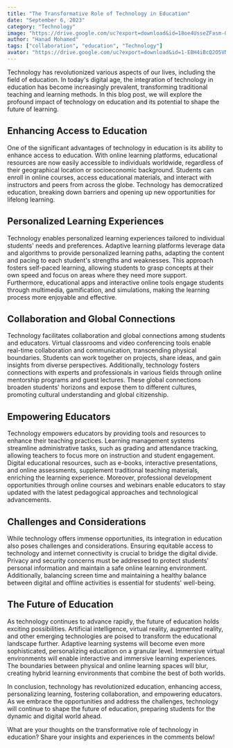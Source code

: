 ```yaml
---
title: "The Transformative Role of Technology in Education"
date: "September 6, 2023"
category: "Technology"
image: "https://drive.google.com/uc?export=download&id=18oe4UsseZFasm-0lfWdbgM90vWB4plfH"
author: "Hanad Mohamed"
tags: ["collaboration", "education", "Technology"]
avator: "https://drive.google.com/uc?export=download&id=1-EBH4iBcQ2O5VNKqdRCUR0crn15NiamD"
---
```


Technology has revolutionized various aspects of our lives, including the field of education. In today's digital age, the integration of technology in education has become increasingly prevalent, transforming traditional teaching and learning methods. In this blog post, we will explore the profound impact of technology on education and its potential to shape the future of learning.

## Enhancing Access to Education

One of the significant advantages of technology in education is its ability to enhance access to education. With online learning platforms, educational resources are now easily accessible to individuals worldwide, regardless of their geographical location or socioeconomic background. Students can enroll in online courses, access educational materials, and interact with instructors and peers from across the globe. Technology has democratized education, breaking down barriers and opening up new opportunities for lifelong learning.

## Personalized Learning Experiences

Technology enables personalized learning experiences tailored to individual students' needs and preferences. Adaptive learning platforms leverage data and algorithms to provide personalized learning paths, adapting the content and pacing to each student's strengths and weaknesses. This approach fosters self-paced learning, allowing students to grasp concepts at their own speed and focus on areas where they need more support. Furthermore, educational apps and interactive online tools engage students through multimedia, gamification, and simulations, making the learning process more enjoyable and effective.

## Collaboration and Global Connections

Technology facilitates collaboration and global connections among students and educators. Virtual classrooms and video conferencing tools enable real-time collaboration and communication, transcending physical boundaries. Students can work together on projects, share ideas, and gain insights from diverse perspectives. Additionally, technology fosters connections with experts and professionals in various fields through online mentorship programs and guest lectures. These global connections broaden students' horizons and expose them to different cultures, promoting cultural understanding and global citizenship.

## Empowering Educators

Technology empowers educators by providing tools and resources to enhance their teaching practices. Learning management systems streamline administrative tasks, such as grading and attendance tracking, allowing teachers to focus more on instruction and student engagement. Digital educational resources, such as e-books, interactive presentations, and online assessments, supplement traditional teaching materials, enriching the learning experience. Moreover, professional development opportunities through online courses and webinars enable educators to stay updated with the latest pedagogical approaches and technological advancements.

## Challenges and Considerations

While technology offers immense opportunities, its integration in education also poses challenges and considerations. Ensuring equitable access to technology and internet connectivity is crucial to bridge the digital divide. Privacy and security concerns must be addressed to protect students' personal information and maintain a safe online learning environment. Additionally, balancing screen time and maintaining a healthy balance between digital and offline activities is essential for students' well-being.

## The Future of Education

As technology continues to advance rapidly, the future of education holds exciting possibilities. Artificial intelligence, virtual reality, augmented reality, and other emerging technologies are poised to transform the educational landscape further. Adaptive learning systems will become even more sophisticated, personalizing education on a granular level. Immersive virtual environments will enable interactive and immersive learning experiences. The boundaries between physical and online learning spaces will blur, creating hybrid learning environments that combine the best of both worlds.

In conclusion, technology has revolutionized education, enhancing access, personalizing learning, fostering collaboration, and empowering educators. As we embrace the opportunities and address the challenges, technology will continue to shape the future of education, preparing students for the dynamic and digital world ahead.

What are your thoughts on the transformative role of technology in education? Share your insights and experiences in the comments below!
